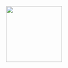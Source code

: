 <div align="center">
</div>
<div align="center">
 <img src="https://github.com/806gw/Promotion_gbsw/assets/133763382/5e50bbf6-175e-41b6-b1a1-c93c09fb1ac6" width="150px"/>
  <!--
  ### 경북소프트웨어고등학교 홍보웹사이트
  #### 경소고를 홍보해보자
   ### used lang :computer: 
  ![React.js](https://img.shields.io/badge/React.js-02569B?style=round-square&logo=React&logoColor=white)
  ![TypeScript](https://img.shields.io/badge/TypeScript-3178C6?style=round-square&logo=TypeScript&logoColor=white)
   <img src="https://github.com/806gw/Promotion_gbsw/assets/133763382/7de5de2a-b178-4908-ae3b-8c66d6ce5c52" width="800px"/>
  <img src="https://github.com/806gw/Promotion_gbsw/assets/133763382/42f5bd03-efe8-4fb5-aad1-ece220b6bc2c" width="800px"/>
  ![경소고 홍보사이트 - Chrome 2023-12-04 16-32-41](https://github.com/806gw/Promotion_gbsw/assets/133763382/3dd65f35-1a38-46b1-93b1-aad1c264cfcb)
  ![경소고 홍보사이트 - Chrome 2023-12-04 16-34-55](https://github.com/806gw/Promotion_gbsw/assets/133763382/7de5de2a-b178-4908-ae3b-8c66d6ce5c52)
  ![경소고 홍보사이트 - Chrome 2023-12-04 16-35-46](https://github.com/806gw/Promotion_gbsw/assets/133763382/42f5bd03-efe8-4fb5-aad1-ece220b6bc2c)
  -->
</div>
